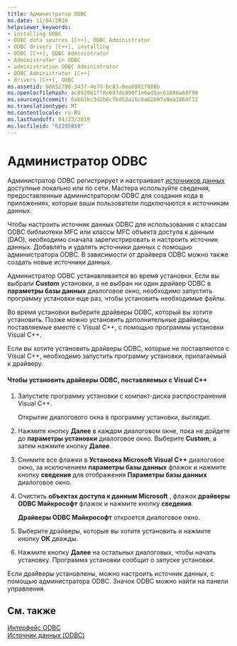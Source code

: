 ```yaml
---
title: Администратор ODBC
ms.date: 11/04/2016
helpviewer_keywords:
- installing ODBC
- ODBC data sources [C++], ODBC Administrator
- ODBC drivers [C++], installing
- ODBC [C++], ODBC Administrator
- Administrator in ODBC
- administration ODBC Administrator
- ODBC Administrator [C++]
- drivers [C++], ODBC
ms.assetid: b8652790-3437-4e7d-bc83-6ea6981f008b
ms.openlocfilehash: ac893981ff8c697dc090f1e6ad5ac61886a69f99
ms.sourcegitcommit: 0ab61bc3d2b6cfbd52a16c6ab2b97a8ea1864f12
ms.translationtype: MT
ms.contentlocale: ru-RU
ms.lasthandoff: 04/23/2019
ms.locfileid: "62395850"
---
```

# <a name="odbc-administrator"></a>Администратор ODBC

Администратор ODBC регистрирует и настраивает [источников данных](../../data/odbc/data-source-odbc.md) доступные локально или по сети. Мастера используйте сведения, предоставленные администратором ODBC для создания кода в приложениях, которые ваши пользователи подключаются к источникам данных.

Чтобы настроить источник данных ODBC для использования с классам ODBC библиотеки MFC или классы MFC объекта доступа к данным (DAO), необходимо сначала зарегистрировать и настроить источник данных. Добавлять и удалять источники данных с помощью администратора ODBC. В зависимости от драйвера ODBC можно также создать новые источники данных.

Администратор ODBC устанавливается во время установки. Если вы выбрали **Custom** установки, а не выбран ни один драйвер ODBC в **параметры базы данных** диалоговое окно, необходимо запустить программу установки еще раз, чтобы установить необходимые файлы.

Во время установки выберите драйверы ODBC, который вы хотите установить. Позже можно установить дополнительные драйверы, поставляемые вместе с Visual C++, с помощью программы установки Visual C++.

Если вы хотите установить драйверы ODBC, которые не поставляются с Visual C++, необходимо запустить программу установки, прилагаемый к драйверу.

#### <a name="to-install-odbc-drivers-that-ship-with-visual-c"></a>Чтобы установить драйверы ODBC, поставляемых с Visual C++

1. Запустите программу установки с компакт-диска распространения Visual C++.

   Открытие диалогового окна в программу установки, выглядит.

1. Нажмите кнопку **Далее** в каждом диалоговом окне, пока не дойдете до **параметры установки** диалоговое окно. Выберите **Custom**, а затем нажмите кнопку **Далее**.

1. Снимите все флажки в **Установка Microsoft Visual C++** диалоговое окно, за исключением **параметры базы данных** флажок и нажмите кнопку **сведения** для отображения **Параметры базы данных** диалоговое окно.

1. Очистить **объектах доступа к данным Microsoft** , флажок **драйверы ODBC Майкрософт** флажок и нажмите кнопку **сведения**.

   **Драйверы ODBC Майкрософт** откроется диалоговое окно.

1. Выберите драйверы, которые вы хотите установить и нажмите кнопку **ОК** дважды.

1. Нажмите кнопку **Далее** на остальных диалоговых, чтобы начать установку. Программа установки сообщит о запуске установки.

Если драйверы установлены, можно настроить источник данных, с помощью администратора ODBC. Значок ODBC можно найти на панели управления.

## <a name="see-also"></a>См. также

[Интерфейс ODBC](../../data/odbc/open-database-connectivity-odbc.md)<br/>
[Источник данных (ODBC)](../../data/odbc/data-source-odbc.md)